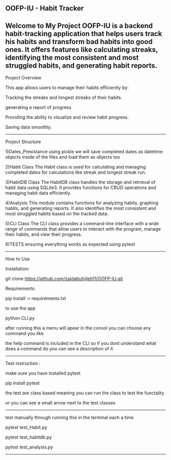 OOFP-IU - Habit Tracker
----------------------------------------------------------------------------------------------------------------------------------------------------------------------------------------
Welcome to My Project
OOFP-IU is a backend habit-tracking application that helps users track his habits and transform bad habits into good ones. It offers features like calculating streaks, identifying the most consistent and most struggled habits, and generating habit reports.
----------------------------------------------------------------------------------------------------------------------------------------------------------------------------------------
Project Overview

This app allows users to manage their habits efficiently by:

Tracking the streaks and longest streaks of their habits.

generating a report of progress 

Providing the ability to visualize and review habit progress.

Saving data smoothly. 

----------------------------------------------------------------------------------------------------------------------------------------------------------------------------------------
Project Structure

1)Dates_Presistance
using pickle we will save completed dates as datetime objects inside of the files and load them as objects too

2)Habit Class
The Habit class is used for calculating and managing completed dates for calculations like streak and longest streak run.

3)HabitDB Class
The HabitDB class handles the storage and retrieval of habit data using SQLite3. It provides functions for CRUD operations and managing habit data efficiently.

4)Analysis
This module contains functions for analyzing habits, graphing habits, and generating reports. It also identifies the most consistent and most struggled habits based on the tracked data.

5)CLI Class
The CLI class provides a command-line interface with a wide range of commands that allow users to interact with the program, manage their habits, and view their progress.

6)TESTS
ensuring everything works as expected using pytest  

----------------------------------------------------------------------------------------------------------------------------------------------------------------------------------------
How to Use

Installation:

git clone https://github.com/zaidabuhijleh11/OOFP-IU.git

Requirements:

pip install -r requirements.txt

to use the app 

python CLI.py

after running this a menu will apear in the consol you can choose any command you like 

the help command is included in the CLI so if you dont understand what does a command do you can see a description of it 

----------------------------------------------------------------------------------------------------------------------------------------------------------------------------------------
Test instruction : 

make sure you have installed pytest 

pip install pytest 

the test are class based meaning you can run the class to test the functality 

or you can see a small arrow next to the test classes 

----------------------------------------------------------------------------------------------------------------------------------------------------------------------------------------
test manually through  running this in the terminal each a time 

pytest test_Habit.py  

pytest test_habitdb.py

pytest test_analysis.py

----------------------------------------------------------------------------------------------------------------------------------------------------------------------------------------






